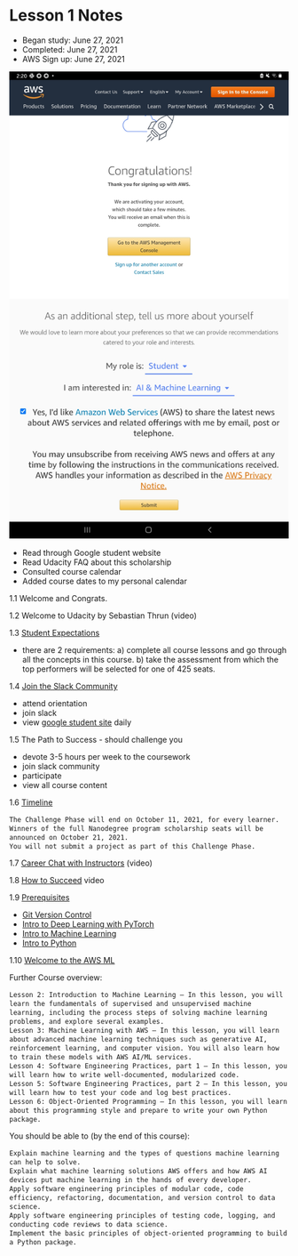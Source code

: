 # Lesson 1 Notes 
* Began study: June 27, 2021
* Completed: June 27, 2021
* AWS Sign up: June 27, 2021

![free-tier-aws](https://github.com/EO4wellness/leary-leerie/blob/master/AI-ML-topics/AWS%20Scholarship/Images/Screenshot_20210627-022025_Chrome.jpg)

* Read through Google student website
* Read Udacity FAQ about this scholarship 
* Consulted course calendar 
* Added course dates to my personal calendar 

1.1 Welcome and Congrats. 

1.2 Welcome to Udacity by Sebastian Thrun (video) 

1.3 [Student Expectations](https://classroom.udacity.com/nanodegrees/nd065/parts/a5a4c41f-9cc7-48bd-9f00-582f35a7da53/modules/885b116b-2ca3-453a-8df1-4ea4b436b5da/lessons/c1d30c8e-64a2-49c5-9771-33dd8952227f/concepts/f25a9323-1d3a-48ce-9d34-1e43bc2d239c)
  - there are 2 requirements: 
    a) complete all course lessons and go through all the concepts in this course. 
    b) take the assessment from which the top performers will be selected for one of 425 seats. 
    
    
1.4 [Join the Slack Community](https://classroom.udacity.com/nanodegrees/nd065/parts/a5a4c41f-9cc7-48bd-9f00-582f35a7da53/modules/885b116b-2ca3-453a-8df1-4ea4b436b5da/lessons/c1d30c8e-64a2-49c5-9771-33dd8952227f/concepts/3ab6bb3b-2677-4dc0-92e6-8800ffb01568)
  - attend orientation 
  - join slack 
  - view [google student site](https://sites.google.com/udacity.com/awsmachinelearningchallenge) daily 


1.5 The Path to Success - should challenge you 
 - devote 3-5 hours per week to the coursework 
 - join slack community 
 - participate 
 - view all course content 
 
 
1.6 [Timeline](https://classroom.udacity.com/nanodegrees/nd065/parts/a5a4c41f-9cc7-48bd-9f00-582f35a7da53/modules/885b116b-2ca3-453a-8df1-4ea4b436b5da/lessons/c1d30c8e-64a2-49c5-9771-33dd8952227f/concepts/3d575bad-d87d-4f72-b63e-a64443c9b705)

    The Challenge Phase will end on October 11, 2021, for every learner.
    Winners of the full Nanodegree program scholarship seats will be announced on October 21, 2021.
    You will not submit a project as part of this Challenge Phase.
  
1.7 [Career Chat with Instructors](https://classroom.udacity.com/nanodegrees/nd065/parts/a5a4c41f-9cc7-48bd-9f00-582f35a7da53/modules/885b116b-2ca3-453a-8df1-4ea4b436b5da/lessons/c1d30c8e-64a2-49c5-9771-33dd8952227f/concepts/38e1eb5b-e62c-44d9-bc9a-a2cf0e12eac3) (video)


1.8 [How to Succeed](https://classroom.udacity.com/nanodegrees/nd065/parts/a5a4c41f-9cc7-48bd-9f00-582f35a7da53/modules/885b116b-2ca3-453a-8df1-4ea4b436b5da/lessons/c1d30c8e-64a2-49c5-9771-33dd8952227f/concepts/ad4d5cc6-a579-4223-9c4b-30e9907645d4) video  


1.9 [Prerequisites](https://classroom.udacity.com/nanodegrees/nd065/parts/a5a4c41f-9cc7-48bd-9f00-582f35a7da53/modules/885b116b-2ca3-453a-8df1-4ea4b436b5da/lessons/c1d30c8e-64a2-49c5-9771-33dd8952227f/concepts/e49037ce-0d85-46bd-b27a-1342b5711da3)
 - [Git Version Control](https://www.udacity.com/course/version-control-with-git--ud123)
 - [Intro to Deep Learning with PyTorch](https://www.udacity.com/course/version-control-with-git--ud123)
 - [Intro to Machine Learning](https://www.udacity.com/course/intro-to-machine-learning--ud120)
 - [Intro to Python](https://www.udacity.com/course/introduction-to-python--ud1110)


 
1.10 [Welcome to the AWS ML](https://classroom.udacity.com/nanodegrees/nd065/parts/a5a4c41f-9cc7-48bd-9f00-582f35a7da53/modules/885b116b-2ca3-453a-8df1-4ea4b436b5da/lessons/c1d30c8e-64a2-49c5-9771-33dd8952227f/concepts/5bbb0186-33bc-4b42-a70a-5f3b49e9f0e2)

Further Course overview: 

    Lesson 2: Introduction to Machine Learning – In this lesson, you will learn the fundamentals of supervised and unsupervised machine learning, including the process steps of solving machine learning problems, and explore several examples.
    Lesson 3: Machine Learning with AWS – In this lesson, you will learn about advanced machine learning techniques such as generative AI, reinforcement learning, and computer vision. You will also learn how to train these models with AWS AI/ML services.
    Lesson 4: Software Engineering Practices, part 1 – In this lesson, you will learn how to write well-documented, modularized code.
    Lesson 5: Software Engineering Practices, part 2 – In this lesson, you will learn how to test your code and log best practices.
    Lesson 6: Object-Oriented Programming – In this lesson, you will learn about this programming style and prepare to write your own Python package.

You should be able to (by the end of this course):

    Explain machine learning and the types of questions machine learning can help to solve.
    Explain what machine learning solutions AWS offers and how AWS AI devices put machine learning in the hands of every developer.
    Apply software engineering principles of modular code, code efficiency, refactoring, documentation, and version control to data science.
    Apply software engineering principles of testing code, logging, and conducting code reviews to data science.
    Implement the basic principles of object-oriented programming to build a Python package.
